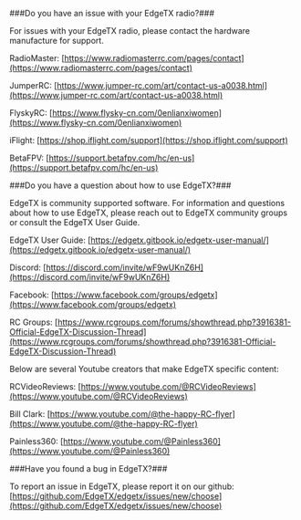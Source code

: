 

###Do you have an issue with your EdgeTX radio?###

For issues with your EdgeTX radio, please contact the hardware manufacture for support.

RadioMaster: [https://www.radiomasterrc.com/pages/contact](https://www.radiomasterrc.com/pages/contact)

JumperRC: [https://www.jumper-rc.com/art/contact-us-a0038.html](https://www.jumper-rc.com/art/contact-us-a0038.html)

FlyskyRC: [https://www.flysky-cn.com/0enlianxiwomen](https://www.flysky-cn.com/0enlianxiwomen)

iFlight: [https://shop.iflight.com/support](https://shop.iflight.com/support)

BetaFPV: [https://support.betafpv.com/hc/en-us](https://support.betafpv.com/hc/en-us)

###Do you have a question about how to use EdgeTX?###

EdgeTX is community supported software. For information and questions about how to use EdgeTX, please reach out to EdgeTX community groups or consult the EdgeTX User Guide.

EdgeTX User Guide: [https://edgetx.gitbook.io/edgetx-user-manual/](https://edgetx.gitbook.io/edgetx-user-manual/)

Discord: [https://discord.com/invite/wF9wUKnZ6H](https://discord.com/invite/wF9wUKnZ6H)

Facebook: [https://www.facebook.com/groups/edgetx](https://www.facebook.com/groups/edgetx)

RC Groups: [https://www.rcgroups.com/forums/showthread.php?3916381-Official-EdgeTX-Discussion-Thread](https://www.rcgroups.com/forums/showthread.php?3916381-Official-EdgeTX-Discussion-Thread)

Below are several Youtube creators that make EdgeTX specific content:

RCVideoReviews: [https://www.youtube.com/@RCVideoReviews](https://www.youtube.com/@RCVideoReviews)

Bill Clark: [https://www.youtube.com/@the-happy-RC-flyer](https://www.youtube.com/@the-happy-RC-flyer)

Painless360: [https://www.youtube.com/@Painless360](https://www.youtube.com/@Painless360)

###Have you found a bug in EdgeTX?###

To report an issue in EdgeTX, please report it on our github: [https://github.com/EdgeTX/edgetx/issues/new/choose](https://github.com/EdgeTX/edgetx/issues/new/choose)